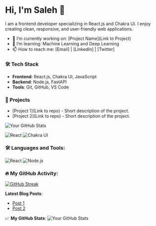 # Hi, I'm Saleh 👋

I am a frontend developer specializing in React.js and Chakra UI. I enjoy creating clean, responsive, and user-friendly web applications.

- 🔭 I’m currently working on: [Project Name](Link to Project)
- 🌱 I’m learning: Machine Learning and Deep Learning
- 📫 How to reach me: [Email] | [LinkedIn] | [Twitter]
  
### 🛠 Tech Stack
- **Frontend**: React.js, Chakra UI, JavaScript
- **Backend**: Node.js, FastAPI
- **Tools**: Git, GitHub, VS Code

### 🌟 Projects
- [Project 1](Link to repo) - Short description of the project.
- [Project 2](Link to repo) - Short description of the project.
  
![Your GitHub Stats](https://github-readme-stats.vercel.app/api?username=salehghotbani&show_icons=true)

![React](https://img.shields.io/badge/React-20232A?style=for-the-badge&logo=react&logoColor=61DAFB)
![Chakra UI](https://img.shields.io/badge/Chakra%20UI-319795?style=for-the-badge&logo=chakraui&logoColor=white)

### 🛠 Languages and Tools:
![React](https://img.shields.io/badge/React-20232A?style=for-the-badge&logo=react&logoColor=61DAFB)
![Node.js](https://img.shields.io/badge/Node.js-339933?style=for-the-badge&logo=nodedotjs&logoColor=white)

### 🔥 My GitHub Activity:
[![GitHub Streak](https://github-readme-streak-stats.herokuapp.com/?user=salehghotbani&theme=dark)](https://git.io/streak-stats)

**Latest Blog Posts**:
- [Post 1](Link)
- [Post 2](Link)

📈 **My GitHub Stats**:
![Your GitHub Stats](https://github-readme-stats.vercel.app/api?username=salehghotbani&show_icons=true&theme=radical)
